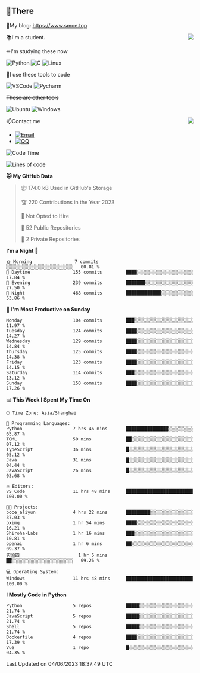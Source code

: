 
## 👏There

📰My blog: https://www.smoe.top

<img align="right" src="https://github-readme-stats.vercel.app/api/top-langs/?username=AkashiCoin"/>


📚I'm a student.

✏I'm studying these now

![Python](https://img.shields.io/badge/-Python-blue?style=flat-square&logo=Python&logoColor=fff)
![C](https://img.shields.io/badge/-C-585858?style=flat-square&logo=C&logoColor=fff)
![Linux](https://img.shields.io/badge/-Linux-black?style=flat-square&logo=Linux&logoColor=fff)

🔨I use these tools to code

![VSCode](https://img.shields.io/badge/-VSCode-blue?style=flat-square&logo=visualstudiocode&logoColor=fff)
![Pycharm](https://img.shields.io/badge/-Pycharm-green?style=flat-square&logo=pycharm&logoColor=fff)

 ~~These are other tools~~

![Ubuntu](https://img.shields.io/badge/-Ubuntu-orange?style=flat-square&logo=Ubuntu&logoColor=fff)
![Windows](https://img.shields.io/badge/-Windows-blue?style=flat-square&logo=Windows&logoColor=fff)

<img align="right" src="https://github-readme-stats.vercel.app/api?username=AkashiCoin" />


📫Contact me

* [![Email](https://img.shields.io/badge/Email-l1040186796@gmail.com-1?style=social&logoColor=fff)](mailto:l1040186796@gmail.com)
* [![QQ](https://img.shields.io/badge/QQ-1040186796-1?style=social&logoColor=fff)](tencent://AddContact/?fromId=45&fromSubId=1&subcmd=all&uin=1040186796&website=www.oicqzone.com)

<!--START_SECTION:waka-->
![Code Time](http://img.shields.io/badge/Code%20Time-788%20hrs%2034%20mins-blue)

![Lines of code](https://img.shields.io/badge/From%20Hello%20World%20I%27ve%20Written-242.5%20thousand%20lines%20of%20code-blue)

**🐱 My GitHub Data** 

> 📦 174.0 kB Used in GitHub's Storage 
 > 
> 🏆 220 Contributions in the Year 2023
 > 
> 🚫 Not Opted to Hire
 > 
> 📜 52 Public Repositories 
 > 
> 🔑 2 Private Repositories 
 > 
**I'm a Night 🦉** 

```text
🌞 Morning                7 commits           ░░░░░░░░░░░░░░░░░░░░░░░░░   00.81 % 
🌆 Daytime                155 commits         ████░░░░░░░░░░░░░░░░░░░░░   17.84 % 
🌃 Evening                239 commits         ███████░░░░░░░░░░░░░░░░░░   27.50 % 
🌙 Night                  468 commits         █████████████░░░░░░░░░░░░   53.86 % 
```
📅 **I'm Most Productive on Sunday** 

```text
Monday                   104 commits         ███░░░░░░░░░░░░░░░░░░░░░░   11.97 % 
Tuesday                  124 commits         ████░░░░░░░░░░░░░░░░░░░░░   14.27 % 
Wednesday                129 commits         ████░░░░░░░░░░░░░░░░░░░░░   14.84 % 
Thursday                 125 commits         ████░░░░░░░░░░░░░░░░░░░░░   14.38 % 
Friday                   123 commits         ████░░░░░░░░░░░░░░░░░░░░░   14.15 % 
Saturday                 114 commits         ███░░░░░░░░░░░░░░░░░░░░░░   13.12 % 
Sunday                   150 commits         ████░░░░░░░░░░░░░░░░░░░░░   17.26 % 
```


📊 **This Week I Spent My Time On** 

```text
🕑︎ Time Zone: Asia/Shanghai

💬 Programming Languages: 
Python                   7 hrs 46 mins       ████████████████░░░░░░░░░   65.87 % 
TOML                     50 mins             ██░░░░░░░░░░░░░░░░░░░░░░░   07.12 % 
TypeScript               36 mins             █░░░░░░░░░░░░░░░░░░░░░░░░   05.12 % 
Java                     31 mins             █░░░░░░░░░░░░░░░░░░░░░░░░   04.44 % 
JavaScript               26 mins             █░░░░░░░░░░░░░░░░░░░░░░░░   03.68 % 

🔥 Editors: 
VS Code                  11 hrs 48 mins      █████████████████████████   100.00 % 

🐱‍💻 Projects: 
boce_aliyun              4 hrs 22 mins       █████████░░░░░░░░░░░░░░░░   37.03 % 
pximg                    1 hr 54 mins        ████░░░░░░░░░░░░░░░░░░░░░   16.21 % 
Shiroha-Labs             1 hr 16 mins        ███░░░░░░░░░░░░░░░░░░░░░░   10.81 % 
openai                   1 hr 6 mins         ██░░░░░░░░░░░░░░░░░░░░░░░   09.37 % 
实验四                      1 hr 5 mins         ██░░░░░░░░░░░░░░░░░░░░░░░   09.26 % 

💻 Operating System: 
Windows                  11 hrs 48 mins      █████████████████████████   100.00 % 
```

**I Mostly Code in Python** 

```text
Python                   5 repos             █████░░░░░░░░░░░░░░░░░░░░   21.74 % 
JavaScript               5 repos             █████░░░░░░░░░░░░░░░░░░░░   21.74 % 
Shell                    5 repos             █████░░░░░░░░░░░░░░░░░░░░   21.74 % 
Dockerfile               4 repos             ████░░░░░░░░░░░░░░░░░░░░░   17.39 % 
Vue                      1 repo              █░░░░░░░░░░░░░░░░░░░░░░░░   04.35 % 
```




 Last Updated on 04/06/2023 18:37:49 UTC
<!--END_SECTION:waka-->
